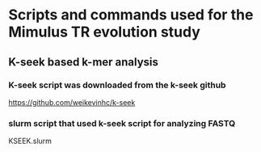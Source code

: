 # Scripts and commands used for the Mimulus TR evolution study

## K-seek based k-mer analysis
### K-seek script was downloaded from the k-seek github
https://github.com/weikevinhc/k-seek

### slurm script that used k-seek script for analyzing FASTQ
KSEEK.slurm

